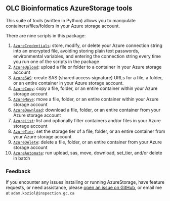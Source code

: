 ## OLC Bioinformatics AzureStorage tools

This suite of tools (written in Python) allows you to manipulate containers/files/folders in your Azure storage account.

There are nine scripts in this package:

1. [`AzureCredentials`](credentials.md): store, modify, or delete your Azure connection string into an encrypted file, avoiding storing plain text passwords, environmental variables, and entering the connection string every time you run one of the scripts in the package
2. [`AzureUpload`](upload.md): upload a file or folder to a container in your Azure storage account
3. [`AzureSAS`](sas_url.md): create SAS (shared access signature) URLs for a file, a folder, or an entire container in your Azure storage account.
4. [`AzureCopy`](copy.md): copy a file, folder, or an entire container within your Azure storage account
5. [`AzureMove`](move.md): move a file, folder, or an entire container within your Azure storage account
6. [`AzureDownload`](download.md): download a file, folder, or an entire container from your Azure storage account
7. [`AzureList`](list.md): list and optionally filter containers and/or files in your Azure storage account
8. [`AzureTier`](set_tier.md): set the storage tier of a file, folder, or an entire container from your Azure storage account
9. [`AzureDelete`](delete.md): delete a file, folder, or an entire container from your Azure storage account
10. [`AzureAutomate`](automate.md): run upload, sas, move, download, set_tier, and/or delete in batch


### Feedback

If you encounter any issues installing or running AzureStorage, have feature requests, or need assistance, please [open an issue on GitHub](https://github.com/OLC-LOC-Bioinformatics/AzureStorage/issues/new/choose), or email me at `adam.koziol@inspection.gc.ca`  